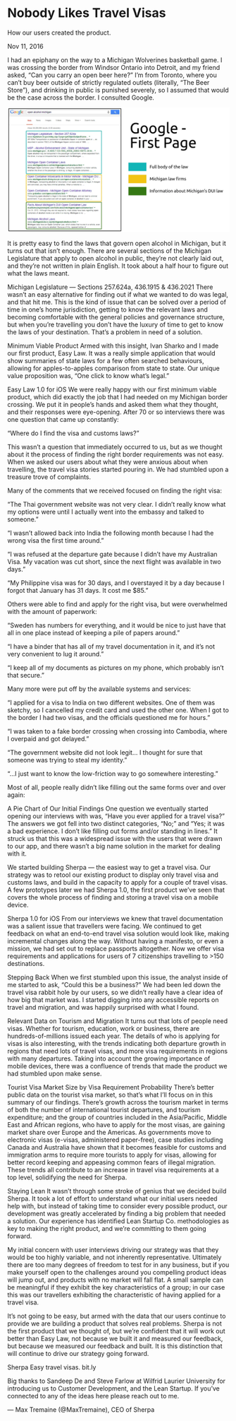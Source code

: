 # Nobody Likes Travel Visas

How our users created the product.

Nov 11, 2016

I had an epiphany on the way to a Michigan Wolverines basketball game. I was crossing the border from Windsor Ontario into Detroit, and my friend asked, “Can you carry an open beer here?” I’m from Toronto, where you can’t buy beer outside of strictly regulated outlets (literally, “The Beer Store”), and drinking in public is punished severely, so I assumed that would be the case across the border. I consulted Google.

![Google’s First Page for “open alcohol michigan”](img/nobodyLikesTravelVisas0.webp)

It is pretty easy to find the laws that govern open alcohol in Michigan, but it turns out that isn’t enough. There are several sections of the Michigan Legislature that apply to open alcohol in public, they’re not clearly laid out, and they’re not written in plain English. It took about a half hour to figure out what the laws meant.


Michigan Legislature — Sections 257.624a, 436.1915 & 436.2021
There wasn’t an easy alternative for finding out if what we wanted to do was legal, and that hit me. This is the kind of issue that can be solved over a period of time in one’s home jurisdiction, getting to know the relevant laws and becoming comfortable with the general policies and governance structure, but when you’re travelling you don’t have the luxury of time to get to know the laws of your destination. That’s a problem in need of a solution.

Minimum Viable Product
Armed with this insight, 
Ivan Sharko
 and I made our first product, Easy Law. It was a really simple application that would show summaries of state laws for a few often searched behaviours, allowing for apples-to-apples comparison from state to state. Our unique value proposition was, “One click to know what’s legal.”


Easy Law 1.0 for iOS
We were really happy with our first minimum viable product, which did exactly the job that I had needed on my Michigan border crossing. We put it in people’s hands and asked them what they thought, and their responses were eye-opening. After 70 or so interviews there was one question that came up constantly:

“Where do I find the visa and customs laws?”

This wasn’t a question that immediately occurred to us, but as we thought about it the process of finding the right border requirements was not easy. When we asked our users about what they were anxious about when travelling, the travel visa stories started pouring in. We had stumbled upon a treasure trove of complaints.

Many of the comments that we received focused on finding the right visa:

“The Thai government website was not very clear. I didn’t really know what my options were until I actually went into the embassy and talked to someone.”

“I wasn’t allowed back into India the following month because I had the wrong visa the first time around.”

“I was refused at the departure gate because I didn’t have my Australian Visa. My vacation was cut short, since the next flight was available in two days.”

“My Philippine visa was for 30 days, and I overstayed it by a day because I forgot that January has 31 days. It cost me $85.”

Others were able to find and apply for the right visa, but were overwhelmed with the amount of paperwork:

“Sweden has numbers for everything, and it would be nice to just have that all in one place instead of keeping a pile of papers around.”

“I have a binder that has all of my travel documentation in it, and it’s not very convenient to lug it around.”

“I keep all of my documents as pictures on my phone, which probably isn’t that secure.”

Many more were put off by the available systems and services:

“I applied for a visa to India on two different websites. One of them was sketchy, so I cancelled my credit card and used the other one. When I got to the border I had two visas, and the officials questioned me for hours.”

“I was taken to a fake border crossing when crossing into Cambodia, where I overpaid and got delayed.”

“The government website did not look legit… I thought for sure that someone was trying to steal my identity.”

“…I just want to know the low-friction way to go somewhere interesting.”

Most of all, people really didn’t like filling out the same forms over and over again:


A Pie Chart of Our Initial Findings
One question we eventually started opening our interviews with was, “Have you ever applied for a travel visa?” The answers we got fell into two distinct categories, “No;” and “Yes; it was a bad experience. I don’t like filling out forms and/or standing in lines.” It struck us that this was a widespread issue with the users that were drawn to our app, and there wasn’t a big name solution in the market for dealing with it.

We started building Sherpa — the easiest way to get a travel visa. Our strategy was to retool our existing product to display only travel visa and customs laws, and build in the capacity to apply for a couple of travel visas. A few prototypes later we had Sherpa 1.0, the first product we’ve seen that covers the whole process of finding and storing a travel visa on a mobile device.


Sherpa 1.0 for iOS
From our interviews we knew that travel documentation was a salient issue that travellers were facing. We continued to get feedback on what an end-to-end travel visa solution would look like, making incremental changes along the way. Without having a manifesto, or even a mission, we had set out to replace passports altogether. Now we offer visa requirements and applications for users of 7 citizenships travelling to >150 destinations.

Stepping Back
When we first stumbled upon this issue, the analyst inside of me started to ask, “Could this be a business?” We had been led down the travel visa rabbit hole by our users, so we didn’t really have a clear idea of how big that market was. I started digging into any accessible reports on travel and migration, and was happily surprised with what I found.


Relevant Data on Tourism and Migration
It turns out that lots of people need visas. Whether for tourism, education, work or business, there are hundreds-of-millions issued each year. The details of who is applying for visas is also interesting, with the trends indicating both departure growth in regions that need lots of travel visas, and more visa requirements in regions with many departures. Taking into account the growing importance of mobile devices, there was a confluence of trends that made the product we had stumbled upon make sense.


Tourist Visa Market Size by Visa Requirement Probability
There’s better public data on the tourist visa market, so that’s what I’ll focus on in this summary of our findings. There’s growth across the tourism market in terms of both the number of international tourist departures, and tourism expenditure; and the group of countries included in the Asia/Pacific, Middle East and African regions, who have to apply for the most visas, are gaining market share over Europe and the Americas. As governments move to electronic visas (e-visas, administered paper-free), case studies including Canada and Australia have shown that it becomes feasible for customs and immigration arms to require more tourists to apply for visas, allowing for better record keeping and appeasing common fears of illegal migration. These trends all contribute to an increase in travel visa requirements at a top level, solidifying the need for Sherpa.

Staying Lean
It wasn’t through some stroke of genius that we decided build Sherpa. It took a lot of effort to understand what our initial users needed help with, but instead of taking time to consider every possible product, our development was greatly accelerated by finding a big problem that needed a solution. Our experience has identified 
Lean Startup Co.
 methodologies as key to making the right product, and we’re committing to them going forward.

My initial concern with user interviews driving our strategy was that they would be too highly variable, and not inherently representative. Ultimately there are too many degrees of freedom to test for in any business, but if you make yourself open to the challenges around you compelling product ideas will jump out, and products with no market will fall flat. A small sample can be meaningful if they exhibit the key characteristics of a group; in our case this was our travellers exhibiting the characteristic of having applied for a travel visa.

It’s not going to be easy, but armed with the data that our users continue to provide we are building a product that solves real problems. Sherpa is not the first product that we thought of, but we’re confident that it will work out better than Easy Law, not because we built it and measured our feedback, but because we measured our feedback and built. It is this distinction that will continue to drive our strategy going forward.

Sherpa
Easy travel visas.
bit.ly

Big thanks to Sandeep De and Steve Farlow at Wilfrid Laurier University for introducing us to Customer Development, and the Lean Startup. If you’ve connected to any of the ideas here please reach out to me.

— Max Tremaine (@MaxTremaine), CEO of Sherpa
